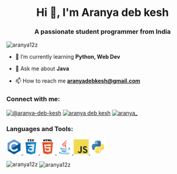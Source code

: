 <h1 align="center">Hi 👋, I'm Aranya deb kesh</h1>
<h3 align="center">A passionate student programmer from India</h3>

<p align="left"> <img src="https://komarev.com/ghpvc/?username=aranya12z&label=Profile%20views&color=0e75b6&style=flat" alt="aranya12z" /> </p>

- 🌱 I’m currently learning **Python, Web Dev**

- 💬 Ask me about **Java**

- 📫 How to reach me **aranyadebkesh@gmail.com**

<h3 align="left">Connect with me:</h3>
<p align="left">
<a href="https://codepen.io/@aranya-deb-kesh" target="blank"><img align="center" src="https://raw.githubusercontent.com/rahuldkjain/github-profile-readme-generator/master/src/images/icons/Social/codepen.svg" alt="@aranya-deb-kesh" height="30" width="40" /></a>
<a href="https://stackoverflow.com/users/aranya deb kesh" target="blank"><img align="center" src="https://raw.githubusercontent.com/rahuldkjain/github-profile-readme-generator/master/src/images/icons/Social/stack-overflow.svg" alt="aranya deb kesh" height="30" width="40" /></a>
<a href="https://www.leetcode.com/aranya_" target="blank"><img align="center" src="https://raw.githubusercontent.com/rahuldkjain/github-profile-readme-generator/master/src/images/icons/Social/leet-code.svg" alt="aranya_" height="30" width="40" /></a>
</p>

<h3 align="left">Languages and Tools:</h3>
<p align="left"> <a href="https://www.cprogramming.com/" target="_blank" rel="noreferrer"> <img src="https://raw.githubusercontent.com/devicons/devicon/master/icons/c/c-original.svg" alt="c" width="40" height="40"/> </a> <a href="https://www.w3schools.com/css/" target="_blank" rel="noreferrer"> <img src="https://raw.githubusercontent.com/devicons/devicon/master/icons/css3/css3-original-wordmark.svg" alt="css3" width="40" height="40"/> </a> <a href="https://www.w3.org/html/" target="_blank" rel="noreferrer"> <img src="https://raw.githubusercontent.com/devicons/devicon/master/icons/html5/html5-original-wordmark.svg" alt="html5" width="40" height="40"/> </a> <a href="https://www.java.com" target="_blank" rel="noreferrer"> <img src="https://raw.githubusercontent.com/devicons/devicon/master/icons/java/java-original.svg" alt="java" width="40" height="40"/> </a> <a href="https://developer.mozilla.org/en-US/docs/Web/JavaScript" target="_blank" rel="noreferrer"> <img src="https://raw.githubusercontent.com/devicons/devicon/master/icons/javascript/javascript-original.svg" alt="javascript" width="40" height="40"/> </a> <a href="https://www.python.org" target="_blank" rel="noreferrer"> <img src="https://raw.githubusercontent.com/devicons/devicon/master/icons/python/python-original.svg" alt="python" width="40" height="40"/> </a> </p>

<p><img align="left" src="https://github-readme-stats.vercel.app/api/top-langs?username=aranya12z&show_icons=true&locale=en&layout=compact" alt="aranya12z" /></p>

<p>&nbsp;<img align="center" src="https://github-readme-stats.vercel.app/api?username=aranya12z&show_icons=true&locale=en" alt="aranya12z" /></p>
